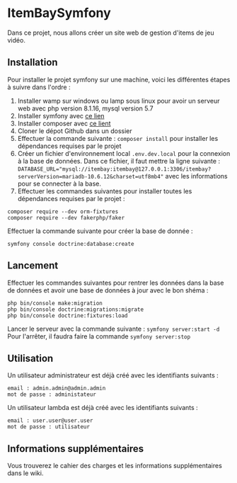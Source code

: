 # ItemBaySymfony

Dans ce projet, nous allons créer un site web de gestion d'items de jeu vidéo.

## Installation
Pour installer le projet symfony sur une machine, voici les différentes étapes à suivre dans l'ordre : 
1. Installer wamp sur windows ou lamp sous linux pour avoir un serveur web avec php version 8.1.16, mysql version 5.7
1. Installer symfony avec [ce lien](https://symfony.com/download)
1. Installer composer avec [ce lient](https://getcomposer.org/)
1. Cloner le dépot Github dans un dossier
1. Effectuer la commande suivante : `composer install` pour installer les dépendances requises par le projet
1. Créer un fichier d'environnement local `.env.dev.local` pour la connexion à la base de données. Dans ce fichier, il faut mettre la ligne suivante : 
`DATABASE_URL="mysql://itembay:itembay@127.0.0.1:3306/itembay?serverVersion=mariadb-10.6.12&charset=utf8mb4"` avec les informations pour se connecter à la base.
1. Effectuer les commandes suivantes pour installer toutes les dépendances requises par le projet : 
```
composer require --dev orm-fixtures
composer require --dev fakerphp/faker
```
Effectuer la commande suivante pour créer la base de donnée : 
```
symfony console doctrine:database:create
```
## Lancement
Effectuer les commandes suivantes pour rentrer les données dans la base de données et avoir une base de données à jour avec le bon shéma : 
```
php bin/console make:migration
php bin/console doctrine:migrations:migrate
php bin/console doctrine:fixtures:load
```
Lancer le serveur avec la commande suivante : `symfony server:start -d`
Pour l'arrêter, il faudra faire la commande `symfony server:stop`

## Utilisation
Un utilisateur administrateur est déjà créé avec les identifiants suivants : 
```
email : admin.admin@admin.admin
mot de passe : administateur
```
Un utilisateur lambda est déjà créé avec les identifiants suivants : 
```
email : user.user@user.user
mot de passe : utilisateur
```

## Informations supplémentaires
Vous trouverez le cahier des charges et les informations supplémentaires dans le wiki.
